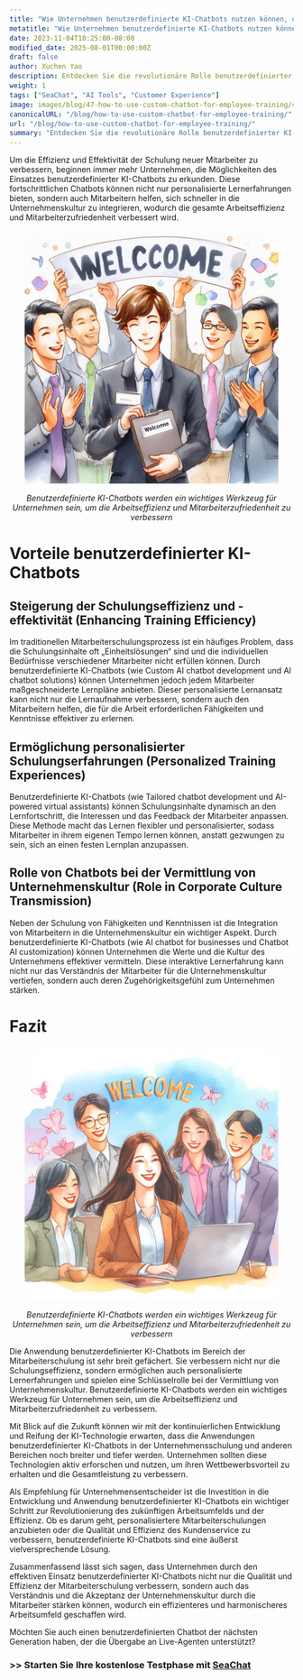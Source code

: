 ```yaml
---
title: "Wie Unternehmen benutzerdefinierte KI-Chatbots nutzen können, um die Mitarbeiterschulung zu vereinfachen"
metatitle: "Wie Unternehmen benutzerdefinierte KI-Chatbots nutzen können, um die Mitarbeiterschulung zu vereinfachen | SeaChat: Die nächste Generation von Chatbots"
date: 2023-11-04T10:25:00-08:00
modified_date: 2025-08-01T00:00:00Z
draft: false
author: Xuchen Yao
description: Entdecken Sie die revolutionäre Rolle benutzerdefinierter KI-Chatbots bei der Verbesserung der Effizienz der Mitarbeiterschulung und der personalisierten Lernerfahrung, und analysieren Sie ihre Schlüsselrolle bei der Vermittlung von Unternehmenskultur und der Steigerung der Geschäftseffizienz.
weight: 1
tags: ["SeaChat", "AI Tools", "Customer Experience"]
image: images/blog/47-how-to-use-custom-chatbot-for-employee-training/47-how-to-use-custom-chatbot-for-employee-training.png
canonicalURL: "/blog/how-to-use-custom-chatbot-for-employee-training/"
url: "/blog/how-to-use-custom-chatbot-for-employee-training/"
summary: "Entdecken Sie die revolutionäre Rolle benutzerdefinierter KI-Chatbots bei der Verbesserung der Effizienz der Mitarbeiterschulung und der personalisierten Lernerfahrung, und analysieren Sie ihre Schlüsselrolle bei der Vermittlung von Unternehmenskultur und der Steigerung der Geschäftseffizienz."
---
```


Um die Effizienz und Effektivität der Schulung neuer Mitarbeiter zu verbessern, beginnen immer mehr Unternehmen, die Möglichkeiten des Einsatzes benutzerdefinierter KI-Chatbots zu erkunden. Diese fortschrittlichen Chatbots können nicht nur personalisierte Lernerfahrungen bieten, sondern auch Mitarbeitern helfen, sich schneller in die Unternehmenskultur zu integrieren, wodurch die gesamte Arbeitseffizienz und Mitarbeiterzufriedenheit verbessert wird.

<center>
<img height="450px" src="/images/blog/47-how-to-use-custom-chatbot-for-employee-training/1-custom-chatbot-makes-onboarding-easy.jpeg" alt="Benutzerdefinierte KI-Chatbots werden ein wichtiges Werkzeug für Unternehmen sein, um die Arbeitseffizienz und Mitarbeiterzufriedenheit zu verbessern"/>

*Benutzerdefinierte KI-Chatbots werden ein wichtiges Werkzeug für Unternehmen sein, um die Arbeitseffizienz und Mitarbeiterzufriedenheit zu verbessern*
</center>


# Vorteile benutzerdefinierter KI-Chatbots

## Steigerung der Schulungseffizienz und -effektivität (Enhancing Training Efficiency)
Im traditionellen Mitarbeiterschulungsprozess ist ein häufiges Problem, dass die Schulungsinhalte oft „Einheitslösungen“ sind und die individuellen Bedürfnisse verschiedener Mitarbeiter nicht erfüllen können. Durch benutzerdefinierte KI-Chatbots (wie Custom AI chatbot development und AI chatbot solutions) können Unternehmen jedoch jedem Mitarbeiter maßgeschneiderte Lernpläne anbieten. Dieser personalisierte Lernansatz kann nicht nur die Lernaufnahme verbessern, sondern auch den Mitarbeitern helfen, die für die Arbeit erforderlichen Fähigkeiten und Kenntnisse effektiver zu erlernen.

## Ermöglichung personalisierter Schulungserfahrungen (Personalized Training Experiences)
Benutzerdefinierte KI-Chatbots (wie Tailored chatbot development und AI-powered virtual assistants) können Schulungsinhalte dynamisch an den Lernfortschritt, die Interessen und das Feedback der Mitarbeiter anpassen. Diese Methode macht das Lernen flexibler und personalisierter, sodass Mitarbeiter in ihrem eigenen Tempo lernen können, anstatt gezwungen zu sein, sich an einen festen Lernplan anzupassen.

## Rolle von Chatbots bei der Vermittlung von Unternehmenskultur (Role in Corporate Culture Transmission)
Neben der Schulung von Fähigkeiten und Kenntnissen ist die Integration von Mitarbeitern in die Unternehmenskultur ein wichtiger Aspekt. Durch benutzerdefinierte KI-Chatbots (wie AI chatbot for businesses und Chatbot AI customization) können Unternehmen die Werte und die Kultur des Unternehmens effektiver vermitteln. Diese interaktive Lernerfahrung kann nicht nur das Verständnis der Mitarbeiter für die Unternehmenskultur vertiefen, sondern auch deren Zugehörigkeitsgefühl zum Unternehmen stärken.


# Fazit

<center>
<img height="450px" src="/images/blog/47-how-to-use-custom-chatbot-for-employee-training/2-focus-on-employee-happiness-by-smooth-training.jpeg" alt="Benutzerdefinierte KI-Chatbots werden ein wichtiges Werkzeug für Unternehmen sein, um die Arbeitseffizienz und Mitarbeiterzufriedenheit zu verbessern"/>

*Benutzerdefinierte KI-Chatbots werden ein wichtiges Werkzeug für Unternehmen sein, um die Arbeitseffizienz und Mitarbeiterzufriedenheit zu verbessern*
</center>

Die Anwendung benutzerdefinierter KI-Chatbots im Bereich der Mitarbeiterschulung ist sehr breit gefächert. Sie verbessern nicht nur die Schulungseffizienz, sondern ermöglichen auch personalisierte Lernerfahrungen und spielen eine Schlüsselrolle bei der Vermittlung von Unternehmenskultur. Benutzerdefinierte KI-Chatbots werden ein wichtiges Werkzeug für Unternehmen sein, um die Arbeitseffizienz und Mitarbeiterzufriedenheit zu verbessern.

Mit Blick auf die Zukunft können wir mit der kontinuierlichen Entwicklung und Reifung der KI-Technologie erwarten, dass die Anwendungen benutzerdefinierter KI-Chatbots in der Unternehmensschulung und anderen Bereichen noch breiter und tiefer werden. Unternehmen sollten diese Technologien aktiv erforschen und nutzen, um ihren Wettbewerbsvorteil zu erhalten und die Gesamtleistung zu verbessern.

Als Empfehlung für Unternehmensentscheider ist die Investition in die Entwicklung und Anwendung benutzerdefinierter KI-Chatbots ein wichtiger Schritt zur Revolutionierung des zukünftigen Arbeitsumfelds und der Effizienz. Ob es darum geht, personalisiertere Mitarbeiterschulungen anzubieten oder die Qualität und Effizienz des Kundenservice zu verbessern, benutzerdefinierte KI-Chatbots sind eine äußerst vielversprechende Lösung.

Zusammenfassend lässt sich sagen, dass Unternehmen durch den effektiven Einsatz benutzerdefinierter KI-Chatbots nicht nur die Qualität und Effizienz der Mitarbeiterschulung verbessern, sondern auch das Verständnis und die Akzeptanz der Unternehmenskultur durch die Mitarbeiter stärken können, wodurch ein effizienteres und harmonischeres Arbeitsumfeld geschaffen wird.

Möchten Sie auch einen benutzerdefinierten Chatbot der nächsten Generation haben, der die Übergabe an Live-Agenten unterstützt?

### >> Starten Sie Ihre kostenlose Testphase mit [SeaChat](https://chat.seasalt.ai/?utm_source=blog)
